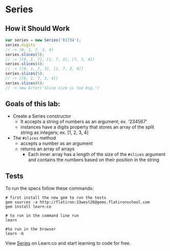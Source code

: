 # Series
## How it Should Work
```javascript
var series = new Series('01734');
series.digits
// -> [0, 1, 7, 3, 4]
series.slices(3);
// -> [[0, 1, 7], [1, 7, 3], [7, 3, 4]]
series.slices(4);
// -> [[0, 1, 7, 3], [1, 7, 3, 4]]
series.slices(5);
// -> [[0, 1, 7, 3, 4]]
series.slices(6);
// -> new Error('Slice size is too big.')
```

## Goals of this lab:
* Create a Series constructor
  * It accepts a string of numbers as an argument; ex. '234567'
  * instances have a digits property that stores an array of the split string as integers; ex. [1, 2, 3, 4]
* The `#slices` method
  * accepts a number as an argument
  * returns an array of arrays 
    * Each inner array has a length of the size of the `#slices` argument and contains the numbers based on their position in the string

## Tests
To run the specs follow these commands:
```shell
# first install the new gem to run the tests
gem sources -a http://flatiron:33west26@gems.flatironschool.com
gem install learn-co

# to run in the command line run
learn

#to run in the browser
learn -b
```

<p data-visibility='hidden'>View <a href='https://learn.co/lessons/series.js' title='Series'>Series</a> on Learn.co and start learning to code for free.</p>
